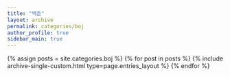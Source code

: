 ```yaml
---
title: "백준"
layout: archive
permalink: categories/boj
author_profile: true
sidebar_main: true
---
```


{% assign posts = site.categories.boj %}
{% for post in posts %} {% include archive-single-custom.html type=page.entries_layout %} {% endfor %}
    